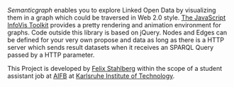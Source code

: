 _Semanticgraph_ enables you to explore Linked Open Data by visualizing them in a graph which could be traversed in Web 2.0 style. [The JavaScript InfoVis Toolkit](http://thejit.org/) provides a pretty rendering and animation environment for graphs. Code outside this library is based on jQuery. Nodes and Edges can be defined for your very own propose and data as long as there is a HTTP server which sends result datasets when it receives an SPARQL Query passed by a HTTP parameter.

This Project is developed by [Felix Stahlberg](http://www.xilef-software.e8u.de/en/) within the scope of a student assistant job at [AIFB](http://www.aifb.kit.edu/web/Hauptseite/en) at [Karlsruhe Institute of Technology](http://www.kit.edu/english/index.php).